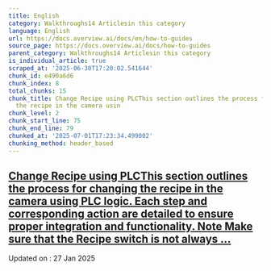 ```yaml
---
title: English
category: Walkthroughs14 Articlesin this category
language: English
url: https://docs.overview.ai/docs/en/how-to-guides
source_page: https://docs.overview.ai/docs/how-to-guides
parent_category: Walkthroughs14 Articlesin this category
is_individual_article: true
scraped_at: '2025-06-30T17:20:02.541644'
chunk_id: e490a6d6
chunk_index: 8
total_chunks: 15
chunk_title: Change Recipe using PLCThis section outlines the process for changing
  the recipe in the camera usin
chunk_level: 2
chunk_start_line: 75
chunk_end_line: 79
chunked_at: '2025-07-01T17:23:34.499002'
chunking_method: header_based
---
```


## [Change Recipe using PLCThis section outlines the process for changing the recipe in the camera using PLC logic. Each step and corresponding action are detailed to ensure proper integration and functionality. Note Make sure that the Recipe switch is not always ...](/docs/change-recipe-using-plc)

Updated on : 27 Jan 2025
